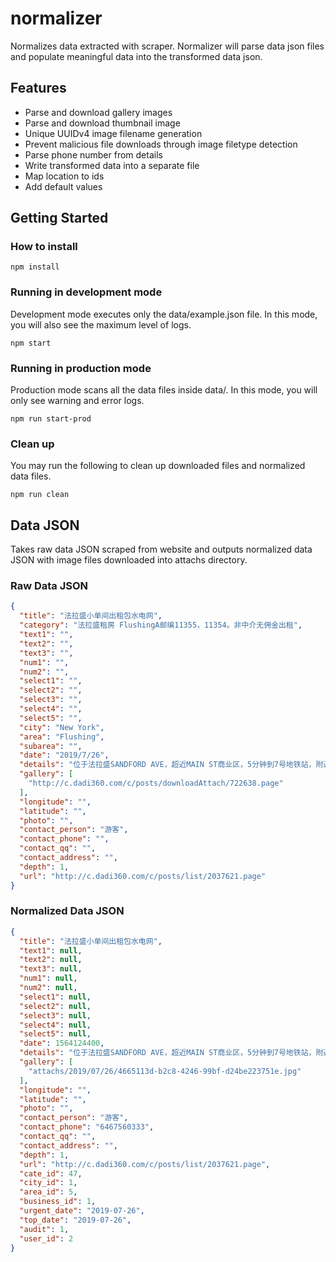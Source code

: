 # normalizer
Normalizes data extracted with scraper. Normalizer will parse data json files and populate meaningful data into the transformed data json.

## Features
- Parse and download gallery images
- Parse and download thumbnail image
- Unique UUIDv4 image filename generation
- Prevent malicious file downloads through image filetype detection
- Parse phone number from details
- Write transformed data into a separate file
- Map location to ids
- Add default values

## Getting Started
### How to install

`npm install`

### Running in development mode
Development mode executes only the data/example.json file. In this mode, you will also see the maximum level of logs.

`npm start`

### Running in production mode
Production mode scans all the data files inside data/. In this mode, you will only see warning and error logs.

`npm run start-prod`

### Clean up
You may run the following to clean up downloaded files and normalized data files.

`npm run clean`

## Data JSON
Takes raw data JSON scraped from website and outputs normalized data JSON with image files downloaded into attachs directory.

### Raw Data JSON
```json
{
  "title": "法拉盛小单间出租包水电网",
  "category": "法拉盛租房 FlushingA邮编11355，11354。非中介无佣金出租",
  "text1": "",
  "text2": "",
  "text3": "",
  "num1": "",
  "num2": "",
  "select1": "",
  "select2": "",
  "select3": "",
  "select4": "",
  "select5": "",
  "city": "New York",
  "area": "Flushing",
  "subarea": "",
  "date": "2019/7/26",
  "details": "位于法拉盛SANDFORD AVE，超近MAIN ST商业区，5分钟到7号地铁站，附近有数个大超市，全包水电网，适合单身，上班族，留学生，等等。价钱面谈，提供床架与衣柜，少煮食。\r \r 小间单房：单人$400 - 只限年轻人\r \r 有意者电：646-756-0333\r \r 短信：646-756-033",
  "gallery": [
    "http://c.dadi360.com/c/posts/downloadAttach/722638.page"
  ],
  "longitude": "",
  "latitude": "",
  "photo": "",
  "contact_person": "游客",
  "contact_phone": "",
  "contact_qq": "",
  "contact_address": "",
  "depth": 1,
  "url": "http://c.dadi360.com/c/posts/list/2037621.page"
}
```

### Normalized Data JSON
```json
{
  "title": "法拉盛小单间出租包水电网",
  "text1": null,
  "text2": null,
  "text3": null,
  "num1": null,
  "num2": null,
  "select1": null,
  "select2": null,
  "select3": null,
  "select4": null,
  "select5": null,
  "date": 1564124400,
  "details": "位于法拉盛SANDFORD AVE，超近MAIN ST商业区，5分钟到7号地铁站，附近有数个大超市，全包水电网，适合单身，上班族，留学生，等等。价钱面谈，提供床架与衣柜，少煮食。\r \r 小间单房：单人$400 - 只限年轻人\r \r 有意者电：646-756-0333\r \r 短信：646-756-033",
  "gallery": [
    "attachs/2019/07/26/4665113d-b2c8-4246-99bf-d24be223751e.jpg"
  ],
  "longitude": "",
  "latitude": "",
  "photo": "",
  "contact_person": "游客",
  "contact_phone": "6467560333",
  "contact_qq": "",
  "contact_address": "",
  "depth": 1,
  "url": "http://c.dadi360.com/c/posts/list/2037621.page",
  "cate_id": 47,
  "city_id": 1,
  "area_id": 5,
  "business_id": 1,
  "urgent_date": "2019-07-26",
  "top_date": "2019-07-26",
  "audit": 1,
  "user_id": 2
}
```
